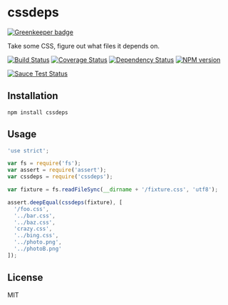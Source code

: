 # cssdeps

[![Greenkeeper badge](https://badges.greenkeeper.io/ForbesLindesay/cssdeps.svg)](https://greenkeeper.io/)

Take some CSS, figure out what files it depends on.

[![Build Status](https://img.shields.io/travis/ForbesLindesay/cssdeps/master.svg)](https://travis-ci.org/ForbesLindesay/cssdeps)
[![Coverage Status](https://img.shields.io/coveralls/ForbesLindesay/cssdeps/master.svg?style=flat)](https://coveralls.io/r/ForbesLindesay/cssdeps?branch=master)
[![Dependency Status](https://img.shields.io/david/ForbesLindesay/cssdeps.svg)](https://david-dm.org/ForbesLindesay/cssdeps)
[![NPM version](https://img.shields.io/npm/v/cssdeps.svg)](https://www.npmjs.com/package/cssdeps)

[![Sauce Test Status](https://saucelabs.com/browser-matrix/cssdeps.svg)](https://saucelabs.com/u/cssdeps)

## Installation

    npm install cssdeps

## Usage

```js
'use strict';

var fs = require('fs');
var assert = require('assert');
var cssdeps = require('cssdeps');

var fixture = fs.readFileSync(__dirname + '/fixture.css', 'utf8');

assert.deepEqual(cssdeps(fixture), [
  '/foo.css',
  '../bar.css',
  '../baz.css',
  'crazy.css',
  '../bing.css',
  '../photo.png',
  '../photoB.png'
]);
```

## License

  MIT
